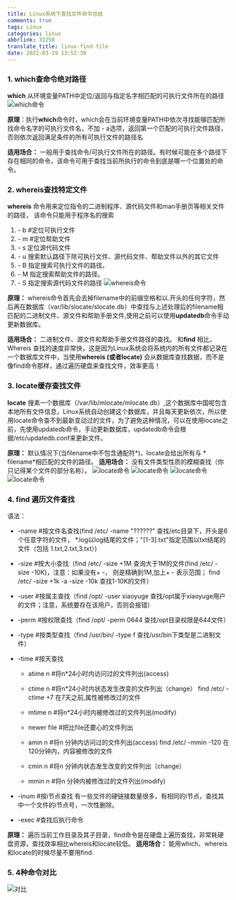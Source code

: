 ```yaml
---
title: Linux系统下查找文件命令总结
comments: true
tags: Linux
categories: linux
abbrlink: 32250
translate_title: linux-find-file
date: 2022-03-19 13:52:39
---
```


### 1. which查命令绝对路径
**which** 从环境变量PATH中定位/返回与指定名字相匹配的可执行文件所在的路径
![which命令](./linux-search-file/1.png)

**原理**：执行**which**命令时，which会在当前环境变量PATH中依次寻找能够匹配所找命令名字的可执行文件名，不加 - a选项，返回第一个匹配的可执行文件路径，
否则依次返回满足条件的所有可执行文件的路径名

**适用场合：** 一般用于查找命令/可执行文件所在的路径。有时候可能在多个路径下存在相同的命令，该命令可用于查找当前所执行的命令到底是哪一个位置处的命令。


### 2. whereis查找特定文件
**whereis** 命令用来定位指令的二进制程序、源代码文件和man手册页等相关文件的路径， 该命令只能用于程序名的搜索
1. \- b   #定位可执行文件
2. \- m   #定位帮助文件
3. \- s   定位源代码文件 
4. \- u   搜索默认路径下除可执行文件、源代码文件、帮助文件以外的其它文件
5. \- B   指定搜索可执行文件的路径。
6. \- M   指定搜索帮助文件的路径。
7. \- S   指定搜索源代码文件的路径
![whereis命令](./linux-search-file/2.png)

**原理：** whereis命令首先会去掉filename中的前缀空格和以.开头的任何字符，然后再在数据库（var/lib/slocate/slocate.db）中查找与上述处理后的filename相匹配的二进制文件、源文件和帮助手册文件,使用之前可以使用**updatedb**命令手动更新数据库。

**适用场合：** 二进制文件、源文件和帮助手册文件路径的查找。
和**find** 相比，Whereis 查找的速度非常快，这是因为Linux系统会将系统内的所有文件都记录在一个数据库文件中，当使用**whereis (或者locate)**
会从数据库查找数据，而不是像find命令那样，通过遍历硬盘来查找文件，效率更高！


### 3. locate缓存查找文件
**locate** 搜素一个数据库（/var/lib/mlocate/mlocate.db）,这个数据库中国呢包含本地所有文件信息，Linux系统自动创建这个数据库，并且每天更新依次，所以使用locate命令查不到最新变动过的文件，为了避免这种情况，可以在使用locate之前，先使用updatedb命令，手动更新数据库，updatedb命令会根据/etc/updatedb.conf来更新文件。

**原理：** 默认情况下(当filename中不包含通配符*)，locate会给出所有与 * filename*相匹配的文件的路径。
**适用场合：** 没有文件类型性质的模糊查找（你只记得某个文件的部分名称）。
![locate命令](./linux-search-file/3.png)
![locate命令](./linux-search-file/4.png)
![locate命令](./linux-search-file/5.png)
![locate命令](./linux-search-file/6.png)


### 4. find 遍历文件查找
语法：
 - -name                    #按文件名查找(find /etc/ -name "??????" 查找/etc目录下，开头是6个任意字符的文件， *.log以log结尾的文件；"[1-3].txt"指定范围以txt结尾的文件（包括 1.txt,2.txt,3.txt）)
 - -size                    #按大小查找（find /etc/ -size +1M 查询大于1M的文件(find /etc/ -size -10K)，注意：如果没有+ -， 则是精确到1M,加上+ - 表示范围； find /etc/ -size +1k -a -size -10k 查找1-10K的文件）
 - -user                    #按属主查找（find /opt/ -user xiaoyuge 查找/opt属于xiaoyuge用户的文件；注意，系统要存在该用户，否则会报错）
 - -perm                    #按权限查找（find /opt/ -perm 0644 查找/opt目录权限是644文件）
 - -type                    #按类型查找（find /usr/bin/ -type f 查找/usr/bin下类型是二进制文件）
 - -time                    #按天查找
   - atime n                    #将n*24小时内访问过的文件列出(access)
   - ctime n                    #将n*24小时内状态发生改变的文件列出（change） find /etc/ -ctime +7 在7天之前,属性被修改过的文件
   - mtime n                    #将n*24小时内被修改过的文件列出(modify)
   - newer file                 #把比file还要心的文件列出

   - amin n                     #将n 分钟内访问过的文件列出(access)   find /etc/ -mmin -120 在120分钟内，内容被修改的文件
   - cmin n                     #将n 分钟内状态发生改变的文件列出（change）
   - mmin n                     #将n 分钟内被修改过的文件列出(modify)
    
 - -inum                    #按i节点查找 有一些文件的硬链接数量很多，有相同的i节点，查找其中一个文件的i节点号，一次性删除。
 - -exec                    #查找后执行命令


**原理：** 遍历当前工作目录及其子目录，find命令是在硬盘上遍历查找，非常耗硬盘资源，查找效率相比whereis和locate较低。
**适用场合：** 能用which、whereis和locate的时候尽量不要用find.


### 5. 4种命令对比
![对比](./linux-search-file/7.png)